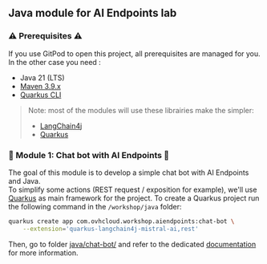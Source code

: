 ## Java module for AI Endpoints lab

### ⚠️ Prerequisites ⚠️

If you use GitPod to open this project, all prerequisites are managed for you.  
In the other case you need : 
 - Java 21 (LTS)
 - [Maven 3.9.x](https://maven.apache.org/download.cgi)
 - [Quarkus CLI](https://quarkus.io/guides/cli-tooling)

> Note: most of the modules will use these librairies make the simpler: 
>  - [LangChain4j](https://docs.langchain4j.dev/intro/)
>  - [Quarkus](https://quarkus.io/)

### 🤖 Module 1: Chat bot with AI Endpoints 💬

The goal of this module is to develop a simple chat bot with AI Endpoints and Java.  
To simplify some actions (REST request / exposition for example), we'll use [Quarkus](https://quarkus.io/) as main framework for the project.
To create a Quarkus project run the following command in the `/workshop/java` folder:
```bash
quarkus create app com.ovhcloud.workshop.aiendpoints:chat-bot \
    --extension='quarkus-langchain4j-mistral-ai,rest'
```
Then, go to folder [java/chat-bot/](../../java/chat-bot) and refer to the dedicated [documentation](./chat-bot-exercice.md) for more information. 
